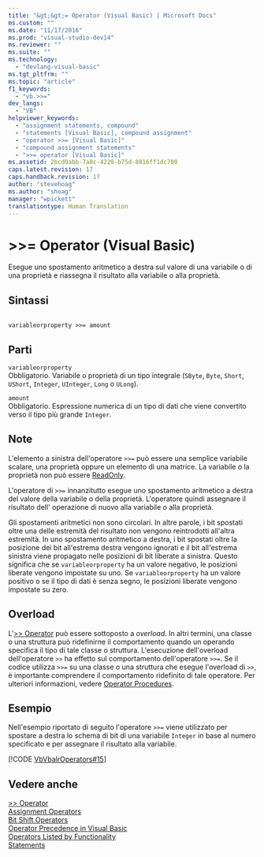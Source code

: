 ```yaml
---
title: "&gt;&gt;= Operator (Visual Basic) | Microsoft Docs"
ms.custom: ""
ms.date: "11/17/2016"
ms.prod: "visual-studio-dev14"
ms.reviewer: ""
ms.suite: ""
ms.technology: 
  - "devlang-visual-basic"
ms.tgt_pltfrm: ""
ms.topic: "article"
f1_keywords: 
  - "vb.>>="
dev_langs: 
  - "VB"
helpviewer_keywords: 
  - "assignment statements, compound"
  - "statements [Visual Basic], compound assignment"
  - "operator >>= [Visual Basic]"
  - "compound assignment statements"
  - ">>= operator [Visual Basic]"
ms.assetid: 2bcd9abb-7a8c-4229-b75d-8816ff1dc700
caps.latest.revision: 17
caps.handback.revision: 17
author: "stevehoag"
ms.author: "shoag"
manager: "wpickett"
translationtype: Human Translation
---
```

# &gt;&gt;= Operator (Visual Basic)
Esegue uno spostamento aritmetico a destra sul valore di una variabile o di una proprietà e riassegna il risultato alla variabile o alla proprietà.  
  
## Sintassi  
  
```  
  
variableorproperty >>= amount  
```  
  
## Parti  
 `variableorproperty`  
 Obbligatorio.  Variabile o proprietà di un tipo integrale \(`SByte`, `Byte`, `Short`, `UShort`, `Integer`, `UInteger`, `Long` o `ULong`\).  
  
 `amount`  
 Obbligatorio.  Espressione numerica di un tipo di dati che viene convertito verso il tipo più grande `Integer`.  
  
## Note  
 L'elemento a sinistra dell'operatore `>>=` può essere una semplice variabile scalare, una proprietà oppure un elemento di una matrice.  La variabile o la proprietà non può essere [ReadOnly](../../../visual-basic/language-reference/modifiers/readonly.md).  
  
 L'operatore di `>>=` innanzitutto esegue uno spostamento aritmetico a destra del valore della variabile o della proprietà.  L'operatore quindi assegnare il risultato dell' operazione di nuovo alla variabile o alla proprietà.  
  
 Gli spostamenti aritmetici non sono circolari. In altre parole, i bit spostati oltre una delle estremità del risultato non vengono reintrodotti all'altra estremità.  In uno spostamento aritmetico a destra, i bit spostati oltre la posizione dei bit all'estrema destra vengono ignorati e il bit all'estrema sinistra viene propagato nelle posizioni di bit liberate a sinistra.  Questo significa che se `variableorproperty` ha un valore negativo, le posizioni liberate vengono impostate su uno.  Se `variableorproperty` ha un valore positivo o se il tipo di dati è senza segno, le posizioni liberate vengono impostate su zero.  
  
## Overload  
 L'[\>\> Operator](../../../visual-basic/language-reference/operators/right-shift-operator.md) può essere sottoposto a *overload*. In altri termini, una classe o una struttura può ridefinirne il comportamento quando un operando specifica il tipo di tale classe o struttura.  L'esecuzione dell'overload dell'operatore `>>` ha effetto sul comportamento dell'operatore `>>=`.  Se il codice utilizza `>>=` su una classe o una struttura che esegue l'overload di `>>`, è importante comprendere il comportamento ridefinito di tale operatore.  Per ulteriori informazioni, vedere [Operator Procedures](../../../visual-basic/programming-guide/language-features/procedures/operator-procedures.md).  
  
## Esempio  
 Nell'esempio riportato di seguito l'operatore `>>=` viene utilizzato per spostare a destra lo schema di bit di una variabile `Integer` in base al numero specificato e per assegnare il risultato alla variabile.  
  
 [!CODE [VbVbalrOperators#15](../CodeSnippet/VS_Snippets_VBCSharp/VbVbalrOperators#15)]  
  
## Vedere anche  
 [\>\> Operator](../../../visual-basic/language-reference/operators/right-shift-operator.md)   
 [Assignment Operators](../../../visual-basic/language-reference/operators/assignment-operators.md)   
 [Bit Shift Operators](../../../visual-basic/language-reference/operators/bit-shift-operators.md)   
 [Operator Precedence in Visual Basic](../../../visual-basic/language-reference/operators/operator-precedence.md)   
 [Operators Listed by Functionality](../../../visual-basic/language-reference/operators/operators-listed-by-functionality.md)   
 [Statements](../../../visual-basic/programming-guide/language-features/statements.md)